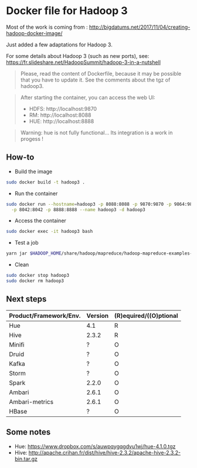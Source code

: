 # Docker file for Hadoop 3

Most of the work is coming from : http://bigdatums.net/2017/11/04/creating-hadoop-docker-image/

Just added a few adaptations for Hadoop 3.

For some details about Hadoop 3 (such as new ports), see: https://fr.slideshare.net/HadoopSummit/hadoop-3-in-a-nutshell

> Please, read the content of Dockerfile, because it may be possible that you have to update it.
> See the comments about the tgz of hadoop3.

> After starting the container, you can access the web UI:
> * HDFS: http://localhost:9870
> * RM: http://localhost:8088
> * HUE: http://localhost:8888

> Warning: hue is not fully functional... Its integration is a work in progess !


## How-to

* Build the image
```sh
sudo docker build -t hadoop3 .
```


* Run the container
```sh
sudo docker run --hostname=hadoop3 -p 8088:8088 -p 9870:9870 -p 9864:9864 -p 19888:19888 \
  -p 8042:8042 -p 8888:8888 --name hadoop3 -d hadoop3
```

* Access the container
```sh
sudo docker exec -it hadoop3 bash
```

* Test a job
```sh
yarn jar $HADOOP_HOME/share/hadoop/mapreduce/hadoop-mapreduce-examples-3.0.0.jar pi 10 100
```

* Clean
```sh
sudo docker stop hadoop3 
sudo docker rm hadoop3 
```

## Next steps

| Product/Framework/Env. | Version | (R)equired/((O)ptional |
| --- | --- | --- |
| Hue | 4.1 | R |
| Hive | 2.3.2 | R |
| Minifi | ? | O |
| Druid | ? | O |
| Kafka | ? | O |
| Storm | ? | O |
| Spark | 2.2.0 | O |
| Ambari | 2.6.1 | O |
| Ambari-metrics | 2.6.1 | O |
| HBase | ? | O |


## Some notes

* Hue: https://www.dropbox.com/s/auwpqygqgdvu1wj/hue-4.1.0.tgz
* Hive: http://apache.crihan.fr/dist/hive/hive-2.3.2/apache-hive-2.3.2-bin.tar.gz
